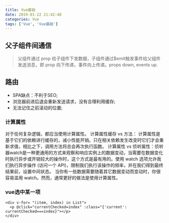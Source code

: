 ```yaml
---
title: Vue基础
date: 2019-01-22 21:42:48
categories: Vue
tags: ['Vue', 'Vue基础']
---
```

## 父子组件间通信
> 父组件通过 prop 给子组件下发数据，子组件通过$emit触发事件给父组件发送消息，即 prop 向下传递，事件向上传递。props down, events up.

## 路由
* SPA缺点：不利于SEO; 
* 浏览器前进后退会重新发送请求，没有合理利用缓存; 
* 无法记住之前滚动的位置;


### 计算属性
对于任何复杂逻辑，都应当使用计算属性。
计算属性缓存 vs 方法： 计算属性是基于它们的依赖进行缓存的，减小性能开销。只在相关依赖发生改变时它们才会重新求值，相比之下，调用方法将总会再次执行函数。
计算属性 vs 侦听属性：侦听器watch是一种更通用的方式来观察和响应实例上的数据变动，当需要在数据变化时执行异步或开销较大的操作时，这个方式是最有用的。使用 watch 选项允许我们执行异步操作 (访问一个 API)，限制我们执行该操作的频率，并在我们得到最终结果前，设置中间状态。 当你有一些数据需要随着其它数据变动而变动时，你很容易滥用 watch。然而，通常更好的做法是使用计算属性。


  
### vue选中某一项
```
<div v-for= "(item, index) in List">
  <p @click="currentChecked=index" :class="{'current': currentChecked===index}"></p>
</div>

```